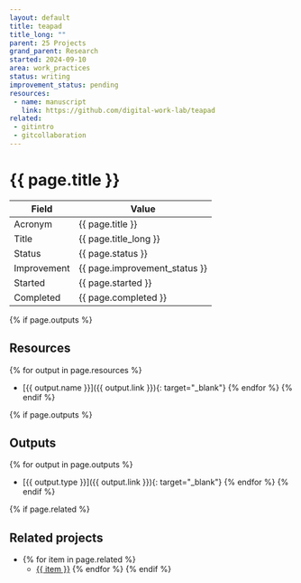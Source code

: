 ```yaml
---
layout: default
title: teapad
title_long: ""
parent: 25 Projects
grand_parent: Research
started: 2024-09-10
area: work_practices
status: writing
improvement_status: pending
resources:
 - name: manuscript
   link: https://github.com/digital-work-lab/teapad
related:
 - gitintro
 - gitcollaboration
---
```


# {{ page.title }}

Field               | Value
------------------- | ----------------------------------
Acronym             | {{ page.title }}
Title               | {{ page.title_long }}
Status              | {{ page.status }}
Improvement         | {{ page.improvement_status }}
Started             | {{ page.started }}
Completed           | {{ page.completed }}

{% if page.outputs %}
## Resources

  {% for output in page.resources %}
  - [{{ output.name }}]({{ output.link }}){: target="_blank"}
  {% endfor %}
{% endif %}

{% if page.outputs %}
## Outputs

  {% for output in page.outputs %}
  - [{{ output.type }}]({{ output.link }}){: target="_blank"}
  {% endfor %}
{% endif %}

{% if page.related %}
## Related projects 

- {% for item in page.related %}
  - <a href="{{ item }}">{{ item }}</a>
{% endfor %}
{% endif %}
